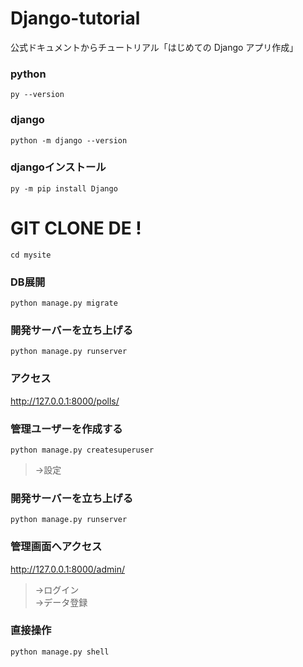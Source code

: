 # Django-tutorial

公式ドキュメントからチュートリアル「はじめての Django アプリ作成」


### python
```py --version```

### django
```python -m django --version```

### djangoインストール
```py -m pip install Django```


# GIT CLONE DE !
```cd mysite```

### DB展開
```python manage.py migrate```

### 開発サーバーを立ち上げる
```python manage.py runserver```

### アクセス
http://127.0.0.1:8000/polls/


### 管理ユーザーを作成する
```python manage.py createsuperuser```
> →設定

### 開発サーバーを立ち上げる
```python manage.py runserver```

### 管理画面へアクセス
http://127.0.0.1:8000/admin/
> →ログイン  
> →データ登録


### 直接操作
```python manage.py shell```

